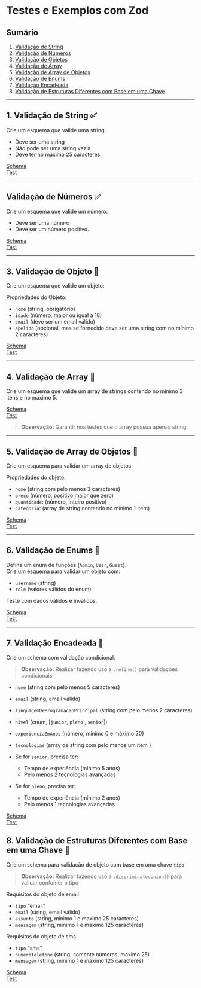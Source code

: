 # Testes e Exemplos com Zod

## Sumário
1. [Validação de String](#1-validação-de-string)
2. [Validação de Números](#2-validação-de-números)
3. [Validação de Objetos](#3-validação-de-objetos)
4. [Validação de Array](#4-validação-de-array)
5. [Validação de Array de Objetos](#5-validação-de-array-de-objetos)
6. [Validação de Enums](#6-validação-de-enums)
7. [Validação Encadeada](#7-validação-encadeada)
8. [Validação de Estruturas Diferentes com Base em uma Chave](#8-validação-de-estruturas-diferentes-com-base-em-uma-chave)

---

## 1. Validação de String ✅
Crie um esquema que valide uma string:

- Deve ser uma string
- Não pode ser uma string vazia
- Deve ter no máximo 25 caracteres

[Schema](src/001.ts)  
[Test](src/__test__/001.test.ts)

---

## Validação de Números ✅
Crie um esquema que valide um número:

- Deve ser uma número
- Deve ser um número positivo.

[Schema](src/002.ts)  
[Test](src/__test__/002.test.ts)

---

## 3. Validação de Objeto 🚧
Crie um esquema que valide um objeto:

Propriedades do Objeto:
- `nome` (string, obrigatório)
- `idade` (número, maior ou igual a 18)
- `email` (deve ser um email válido)
- `apelido` (opcional, mas se fornecido deve ser uma string com no mínimo 2 caracteres)

[Schema](src/003.ts)  
[Test](src/__test__/003.test.ts)

---

## 4. Validação de Array 🚧
Crie um esquema que valide um array de strings contendo no mínimo 3 itens e no máximo 5.

[Schema](src/004.ts)  
[Test](src/__test__/004.test.ts)

>**Observação:** Garantir nos testes que o array possua apenas string.

---

## 5. Validação de Array de Objetos 🚧
Crie um esquema para validar um array de objetos. 

Propriedades do objeto:
- `nome` (string com pelo menos 3 caracteres)
- `preco` (número, positivo maior que zero)
- `quantidade`: (número, inteiro positivo)
- `categoria`: (array de string contendo no mínimo 1 item)

[Schema](src/005.ts)  
[Test](src/__test__/005.test.ts)

---

## 6. Validação de Enums 🚧
Defina um enum de funções (`Admin`, `User`, `Guest`).  
Crie um esquema para validar um objeto com:
- `username` (string)
- `role` (valores válidos do enum)

Teste com dados válidos e inválidos.

[Schema](src/006.ts)  
[Test](src/__test__/006.test.ts)

---

## 7. Validação Encadeada 🚧
Crie um schema com validação condicional.

>**Observação:** Realizar fazendo uso a `.refine()` para validações condicionais

- `nome` (string com pelo menos 5 caracteres)
- `email` (string, email válido)
- `linguagemDeProgramacaoPrincipal` (string com pelo menos 2 caracteres)
- `nivel` (enum, [`junior`, `pleno` , `senior`])
- `experienciaEmAnos` (número, mínimo 0 e máximo 30)
- `tecnologias` (array de string com pelo menos um item ) 

- Se for `senior`, precisa ter:
    - Tempo de experiência (mínimo 5 anos)
    - Pelo menos 2 tecnologias avançadas

- Se for `pleno`, precisa ter:
    - Tempo de experiência (mínimo 2 anos)
    - Pelo menos 1 tecnologias avançadas

[Schema](src/007.ts)  
[Test](src/__test__/007.test.ts)

## 8. Validação de Estruturas Diferentes com Base em uma Chave 🚧
Crie um schema para validação de objeto com base em uma chave `tipo`

>**Observação:** Realizar fazendo uso a `.discriminatedUnion()` para validar confomer o tipo

Requisitos do objeto de email
- `tipo` "email"
- `email` (string, email válido)
- `assunto` (string, mínimo 1 e maximo 25 caracteres)
- `mensagem` (string, mínimo 1 e maximo 125 caracteres)

Requisitos do objeto de sms
- `tipo` "sms"
- `numeroTelefone` (string, somente números, maximo 25)
- `mensagem` (string, mínimo 1 e maximo 125 caracteres)

[Schema](src/008.ts)  
[Test](src/__test__/008.test.ts)